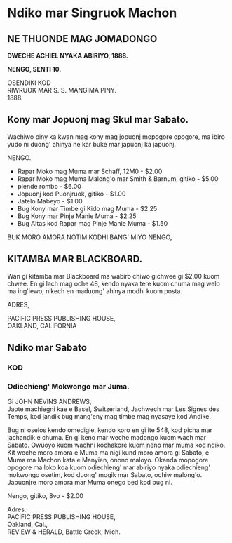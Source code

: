 # Ndiko mar Singruok Machon
## NE THUONDE MAG JOMADONGO

**DWECHE ACHIEL NYAKA ABIRIYO, 1888.**

**NENGO, SENTI 10.**

OSENDIKI KOD  
RIWRUOK MAR S. S. MANGIMA PINY.  
1888.

## Kony mar Jopuonj mag Skul mar Sabato.

Wachiwo piny ka kwan mag kony mag jopuonj mopogore opogore, ma ibiro yudo ni duong' ahinya ne kar buke mar japuonj ka japuonj.

NENGO.
- Rapar Moko mag Muma mar Schaff, 12M0 - $2.00
- Rapar Moko mag Muma Malong'o mar Smith & Barnum, gitiko - $5.00
- piende rombo - $6.00
- Jopuonj kod Puonjruok, gitiko - $1.00
- Jatelo Mabeyo - $1.00
- Bug Kony mar Timbe gi Kido mag Muma - $2.25
- Bug Kony mar Pinje Manie Muma - $2.25
- Bug Altas kod Rapar mag Pinje Manie Muma - $1.50

BUK MORO AMORA NOTIM KODHI BANG' MIYO NENGO,

## KITAMBA MAR BLACKBOARD.

Wan gi kitamba mar Blackboard ma wabiro chiwo gichwee gi $2.00 kuom chwee. En gi lach mag oche 48, kendo nyaka tere kuom chuma mag welo ma ing'iewo, nikech en maduong' ahinya modhi kuom posta.

ADRES,

PACIFIC PRESS PUBLISHING HOUSE,  
OAKLAND, CALIFORNIA

## Ndiko mar Sabato
### KOD  
### Odiechieng' Mokwongo mar Juma.

Gi JOHN NEVINS ANDREWS,  
Jaote machiegni kae e Basel, Switzerland, Jachwech mar Les Signes des Temps, kod jandik bug mang'eny mag timbe mag nyasaye kod Andike.

Bug ni oselos kendo omedigie, kendo koro en gi ite 548, kod picha mar jachandik e chuma. En gi keno mar weche madongo kuom wach mar Sabato. Owuoyo kuom wachni kochakore kuom neno mar muma kod ndiko. Kit weche moro amora e Muma ma nigi kund moro amora gi Sabato, e Muma ma Machon kata e Manyien, onono maloyo. Okanda mopogore opogore ma loko koa kuom odiechieng' mar abiriyo nyaka odiechieng' mokwongo osetim, kod duong' mogik mar Sabato, ochiw malong'o. Japuonjre moro amora mar Muma onego bed kod bug ni.

Nengo, gitiko, 8vo - $2.00

Adres:  
PACIFIC PRESS PUBLISHING HOUSE,  
Oakland, Cal.,  
REVIEW & HERALD, Battle Creek, Mich.
